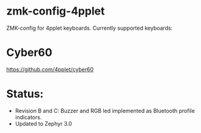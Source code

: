 # zmk-config-4pplet

ZMK-config for 4pplet keyboards. Currently supported keyboards:

# Cyber60
https://github.com/4pplet/cyber60

# Status:
- Revision B and C: Buzzer and RGB led implemented as Bluetooth profile indicators.
- Updated to Zephyr 3.0
